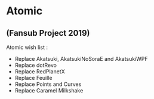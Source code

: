 # Atomic
(Fansub Project 2019)
-

Atomic wish list :

- Replace Akatsuki, AkatsukiNoSoraE and AkatsukiWPF
- Replace dotRevo
- Replace RedPlanetX
- Replace Feuille
- Replace Points and Curves
- Replace Caramel Milkshake
